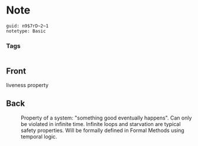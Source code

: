 # Note
```
guid: n9$7rD~2~1
notetype: Basic
```

### Tags
```
```

## Front
<dt>liveness property</dt>

## Back
<dd>Property of a system: "something good eventually happens". Can only 
be violated in infinite time. Infinite loops and starvation are typical 
safety properties. Will be formally defined in Formal Methods using 
temporal logic.</dd>
